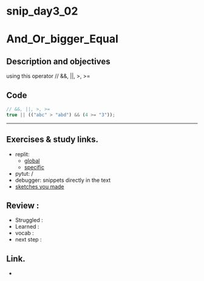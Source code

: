# snip_day3_02

# And_Or_bigger_Equal

## Description and objectives
using this operator // &&, ||, >, >=

## Code

```js
// &&, ||, >, >=
true || (("abc" > "abd") && (4 >= "3"));
```
___

## Exercises & study links.  
* replit: 
  * [global](https://repl.it/@Ludovic7127/expressions-day-3)  
  * [specific](https://repl.it/@Ludovic7127/expressions-day-302)  
* pytut: /
* debugger: snippets directly in the text
* [sketches you made](https://sketchboard.me/HA97gi8gPUEH)

## Review : 

* Struggled  : 
* Learned :
* vocab : 
* next step : 

## Link.  
* 



